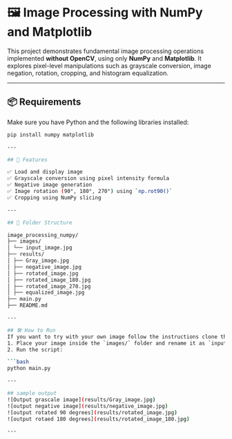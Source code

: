 # 🖼️ Image Processing with NumPy and Matplotlib

This project demonstrates fundamental image processing operations implemented **without OpenCV**, using only **NumPy** and **Matplotlib**. It explores pixel-level manipulations such as grayscale conversion, image negation, rotation, cropping, and histogram equalization.

---

## 📦 Requirements

Make sure you have Python and the following libraries installed:

```bash
pip install numpy matplotlib

--- 

## 📌 Features

✅ Load and display image  
✅ Grayscale conversion using pixel intensity formula  
✅ Negative image generation  
✅ Image rotation (90°, 180°, 270°) using `np.rot90()`  
✅ Cropping using NumPy slicing  

---

## 📂 Folder Structure

image_processing_numpy/
├── images/
│ └── input_image.jpg 
├── results/
│ ├── Gray_image.jpg
│ ├── negative_image.jpg
│ ├── rotated_image.jpg
│ ├── rotated_image_180.jpg
│ ├── rotated_image_270.jpg
│ ├── equalized_image.jpg
├── main.py 
├── README.md 

---

## 🛠️ How to Run
If you want to try with your own image follow the instructions clone the repo first then follow the instructions:
1. Place your image inside the `images/` folder and rename it as `input_image.jpg`
2. Run the script:

```bash
python main.py

---

## sample output
![Output grascale image](results/Gray_image.jpg) 
![output negative image](results/negative_image.jpg)
![output rotated 90 degrees](results/rotated_image.jpg)
![output rotaed 180 degrees](results/rotated_image_180.jpg)

---